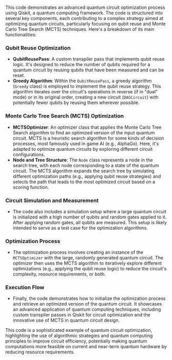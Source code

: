 This code demonstrates an advanced quantum circuit optimization process using Qiskit, a quantum computing framework. The code is structured into several key components, each contributing to a complex strategy aimed at optimizing quantum circuits, particularly focusing on qubit reuse and Monte Carlo Tree Search (MCTS) techniques. Here's a breakdown of its main functionalities:

### Qubit Reuse Optimization
- **QubitReusePass**: A custom transpiler pass that implements qubit reuse logic. It's designed to reduce the number of qubits required for a quantum circuit by reusing qubits that have been measured and can be reset.
- **Greedy Algorithm**: Within the `QubitReusePass`, a greedy algorithm (`Greedy` class) is employed to implement the qubit reuse strategy. This algorithm iterates over the circuit's operations in reverse (if in "dual" mode) or in its original order, creating a new circuit (`DAGCircuit`) with potentially fewer qubits by reusing them wherever possible.

### Monte Carlo Tree Search (MCTS) Optimization
- **MCTSOptimizer**: An optimizer class that applies the Monte Carlo Tree Search algorithm to find an optimized version of the input quantum circuit. MCTS is a heuristic search algorithm for some kinds of decision processes, most famously used in game AI (e.g., AlphaGo). Here, it's adapted to optimize quantum circuits by exploring different circuit configurations.
- **Node and Tree Structure**: The `Node` class represents a node in the search tree, with each node corresponding to a state of the quantum circuit. The MCTS algorithm expands the search tree by simulating different optimization paths (e.g., applying qubit reuse strategies) and selects the path that leads to the most optimized circuit based on a scoring function.

### Circuit Simulation and Measurement
- The code also includes a simulation setup where a large quantum circuit is initialized with a high number of qubits and random gates applied to it. After applying random gates, all qubits are measured. This setup is likely intended to serve as a test case for the optimization algorithms.

### Optimization Process
- The optimization process involves creating an instance of the `MCTSOptimizer` with the large, randomly generated quantum circuit. The optimizer then uses the MCTS algorithm to iteratively explore different optimizations (e.g., applying the qubit reuse logic) to reduce the circuit's complexity, resource requirements, or both.

### Execution Flow
- Finally, the code demonstrates how to initialize the optimization process and retrieve an optimized version of the quantum circuit. It showcases an advanced application of quantum computing techniques, including custom transpiler passes in Qiskit for circuit optimization and the innovative use of MCTS in quantum circuit design.

This code is a sophisticated example of quantum circuit optimization, highlighting the use of algorithmic strategies and quantum computing principles to improve circuit efficiency, potentially making quantum computations more feasible on current and near-term quantum hardware by reducing resource requirements.
